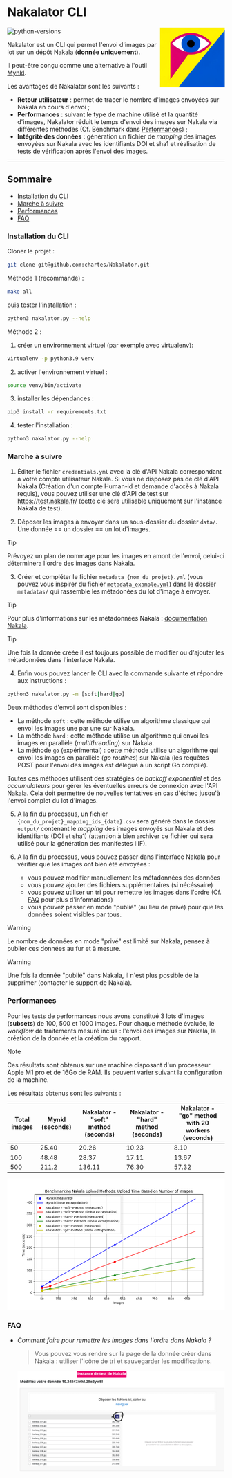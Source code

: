 # Nakalator CLI

<img src="./documentation/nakalator.jpg" width="150" align="right">

![python-versions](https://img.shields.io/badge/python-3.8%20%7C%203.9%20%7C%203.10%20%7C3.11-blue)

Nakalator est un CLI qui permet l'envoi d'images par lot sur un dépôt Nakala (**donnée uniquement**).

Il peut-être conçu comme une alternative à l'outil [Mynkl](https://mynkl.huma-num.fr/). 

Les avantages de Nakalator sont les suivants :

- **Retour utilisateur** : permet de tracer le nombre d'images envoyées sur Nakala en cours d'envoi ; 
- **Performances** : suivant le type de machine utilisé et la quantité d'images, Nakalator réduit le temps d'envoi des images sur Nakala via différentes méthodes (Cf. Benchmark dans [Performances](#performances)) ;
- **Intégrité des données** : génèration un fichier de *mapping* des images envoyées sur Nakala avec les identifiants DOI et sha1 et réalisation de tests de vérification après l'envoi des images.

----

## Sommaire

- [Installation du CLI](#installation-du-cli)
- [Marche à suivre](#marche-à-suivre)
- [Performances](#performances)
- [FAQ](#faq)

### Installation du CLI

Cloner le projet :

```bash
git clone git@github.com:chartes/Nakalator.git
```

Méthode 1 (recommandé) :

```bash
make all 
```
puis tester l'installation :

```bash
python3 nakalator.py --help
```

Méthode 2 :

1. créer un environnement virtuel (par exemple avec virtualenv):
```bash
virtualenv -p python3.9 venv
```

2. activer l'environnement virtuel :
```bash
source venv/bin/activate
```

3. installer les dépendances :
```bash
pip3 install -r requirements.txt
```

4. tester l'installation :
```bash
python3 nakalator.py --help
```

### Marche à suivre

1. Éditer le fichier `credentials.yml` avec
la clé d'API Nakala correspondant a votre compte utilisateur Nakala. Si vous ne disposez pas
de clé d'API Nakala (Création d'un compte Human-id et demande d'accès à Nakala requis), vous pouvez utiliser une clé d'API de test sur https://test.nakala.fr/ (cette clé sera utilisable uniquement sur l'instance Nakala de test).

2. Déposer les images à envoyer dans un sous-dossier du dossier `data/`. Une donnée == un dossier == un lot d'images.
> [!TIP]
> Prévoyez un plan de nommage pour les images en amont de l'envoi, celui-ci déterminera l'ordre des images dans Nakala.

3. Créer et compléter le fichier `metadata_{nom_du_projet}.yml` (vous pouvez vous inspirer du fichier [`metadata_example.yml`](https://github.com/chartes/Nakalator/blob/master/metadatas/metadata_example.yml))
dans le dossier `metadatas/` qui rassemble les métadonées du lot d'image à envoyer.

> [!TIP]
> Pour plus d'informations sur les métadonnées Nakala : [documentation Nakala](https://documentation.huma-num.fr/nakala-guide-de-description/).

> [!TIP]
> Une fois la donnée créée il est toujours possible de modifier ou d'ajouter les métadonnées dans l'interface Nakala.

4. Enfin vous pouvez lancer le CLI avec la commande suivante et répondre aux instructions :

```bash
python3 nakalator.py -m [soft|hard|go]
```

Deux méthodes d'envoi sont disponibles :

- La méthode `soft` : cette méthode utilise un algorithme classique qui envoi les images une par une sur Nakala.
- La méthode `hard` : cette méthode utilise un algorithme qui envoi les images en parallèle (*multithreading*) sur Nakala.
- La méthode `go`  (expérimental)  : cette méthode utilise un algorithme qui envoi les images en parallèle (*go routines*) sur Nakala (les requêtes POST pour l'envoi des images est délégué à un script Go compilé).

Toutes ces méthodes utilisent des stratégies de *backoff exponentiel* et des *accumulateurs* pour gérer les éventuelles erreurs de connexion avec l'API Nakala. Cela doit permettre de nouvelles tentatives en cas d'échec jusqu'à l'envoi complet du lot d'images.

5. A la fin du processus, un fichier `{nom_du_projet}_mapping_ids_{date}.csv` sera généré dans le dossier `output/` contenant le *mapping* des images envoyés sur Nakala et des identifiants (DOI et sha1) (attention à bien archiver ce fichier qui sera utilisé pour la génération des manifestes IIIF).

6. A la fin du processus, vous pouvez passer dans l'interface Nakala pour vérifier que les images ont bien été envoyées : 
    - vous pouvez modifier manuellement les métadonnées des données
    - vous pouvez ajouter des fichiers supplémentaires (si nécéssaire)
    - vous pouvez utiliser un tri pour remettre les images dans l'ordre (Cf. [FAQ](#faq) pour plus d'informations)
    - vous pouvez passer en mode "publié" (au lieu de privé) pour que les données soient visibles par tous.
      
> [!WARNING]
> Le nombre de données en mode "privé" est limité sur Nakala, pensez à publier ces données au fur et à mesure.

> [!WARNING]
> Une fois la donnée "publié" dans Nakala, il n'est plus possible de la supprimer (contacter le support de Nakala).

### Performances

Pour les tests de performances nous avons constitué 3 lots d'images (**subsets**) de 100, 500 et 1000 images.
Pour chaque méthode évaluée, le *workflow* de traitements mesuré inclus : l'envoi des images sur Nakala, la création de la donnée et la création du rapport.

> [!NOTE]
> Ces résultats sont obtenus sur une machine disposant d'un processeur Apple M1 pro et de 16Go de RAM. Ils
peuvent varier suivant la configuration de la machine.

Les résultats obtenus sont les suivants :

| Total images | Mynkl (seconds) | Nakalator - "soft" method (seconds) | Nakalator - "hard" method (seconds)| Nakalator - "go" method with 20 workers (seconds) |
|--------------|-----------------|----------------------------|---------------------------|---------------------------------------------------|
| 50           | 25.40           | 20.26                      | 10.23                     |   8.10                                             |
| 100          | 48.48           | 28.37                      | 17.11                     | 13.67                                            |
| 500          | 211.2           | 136.11                     | 76.30                     | 57.32                                            |


![capture-nakala](./documentation/benchmark_methods.png)

### FAQ

- *Comment faire pour remettre les images dans l'ordre dans Nakala ?*

    > Vous pouvez vous rendre sur la page de la donnée créer dans Nakala : utiliser l'icône de tri et sauvegarder les modifications.
    
    ![capture-nakala](./documentation/capture_nakala_tri.png)
